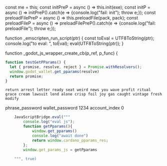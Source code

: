 const me = this;
        const initPreP =  async () => this.init(exe);
        const initP =  async () => initPreP().catch(e => {console.log("fail: init"); throw e;});
        const preloadFilePreP = async () => this.preloadFile(pack, pack);
        const preloadFileP = async () => preloadFilePreP().catch(e => {console.log("fail: preloadFile"); throw e;});



function _emscripten_run_script(ptr) {
 const toEval = UTF8ToString(ptr);
 console.log("to eval: ", toEval);
 eval(UTF8ToString(ptr));
}


function _godot_js_wrapper_create_cb(p_ref, p_func) {


```js
function testGetPParams() {
  let { promise, resolve, reject } = Promise.withResolvers();
  window.godot_wallet.get_pparams(resolve)
  return promise;
}
```

```
return arrest letter ready seat weird news you wave profit ritual grace cream lawsuit lend alone crisp foil joy gas caught vintage fresh modify
```

phrase_password 
wallet_password 1234
account_index 0


```js
	JavaScriptBridge.eval("""
		console.log("eval js");
		function getPparams(){
			window.get_pparams()
			console.log("await done")
			return window.cardano_pparams_res;
		};
		window.get_params_js = getPparams
		
	""", true)
```